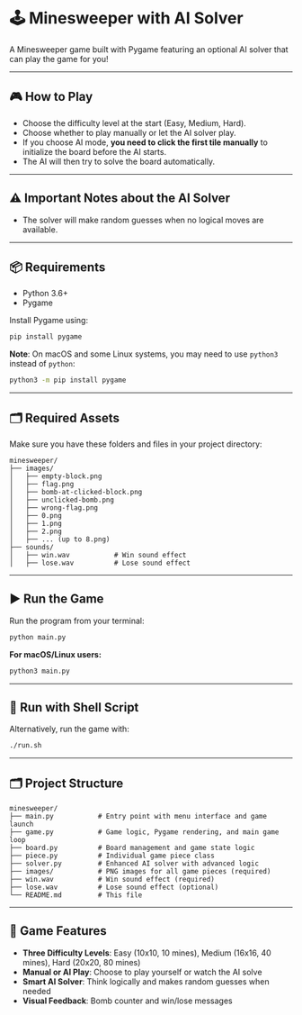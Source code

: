 # 🕹️ Minesweeper with AI Solver

A Minesweeper game built with Pygame featuring an optional AI solver that can play the game for you!

---

## 🎮 How to Play

- Choose the difficulty level at the start (Easy, Medium, Hard).
- Choose whether to play manually or let the AI solver play.
- If you choose AI mode, **you need to click the first tile manually** to initialize the board before the AI starts.
- The AI will then try to solve the board automatically.

---

## ⚠️ Important Notes about the AI Solver

- The solver will make random guesses when no logical moves are available.

---

## 📦 Requirements

- Python 3.6+
- Pygame

Install Pygame using:

```bash
pip install pygame
```

**Note**: On macOS and some Linux systems, you may need to use `python3` instead of `python`:

```bash
python3 -m pip install pygame
```

---

## 🗂️ Required Assets

Make sure you have these folders and files in your project directory:

```text
minesweeper/
├── images/
│   ├── empty-block.png
│   ├── flag.png
│   ├── bomb-at-clicked-block.png
│   ├── unclicked-bomb.png
│   ├── wrong-flag.png
│   ├── 0.png
│   ├── 1.png
│   ├── 2.png
│   ├── ... (up to 8.png)
├── sounds/
│   ├── win.wav           # Win sound effect
│   ├── lose.wav          # Lose sound effect
```

---

## ▶️ Run the Game

Run the program from your terminal:

```bash
python main.py
```

**For macOS/Linux users:**
```bash
python3 main.py
```

---

## 🏃 Run with Shell Script

Alternatively, run the game with:

```bash
./run.sh
```

---

## 🗂️ Project Structure

```text
minesweeper/
├── main.py           # Entry point with menu interface and game launch
├── game.py           # Game logic, Pygame rendering, and main game loop
├── board.py          # Board management and game state logic
├── piece.py          # Individual game piece class
├── solver.py         # Enhanced AI solver with advanced logic
├── images/           # PNG images for all game pieces (required)
├── win.wav           # Win sound effect (required)
├── lose.wav          # Lose sound effect (optional)
└── README.md         # This file
```

---

## 🎯 Game Features

- **Three Difficulty Levels**: Easy (10x10, 10 mines), Medium (16x16, 40 mines), Hard (20x20, 80 mines)
- **Manual or AI Play**: Choose to play yourself or watch the AI solve
- **Smart AI Solver**: Think logically and makes random guesses when needed
- **Visual Feedback**: Bomb counter and win/lose messages
